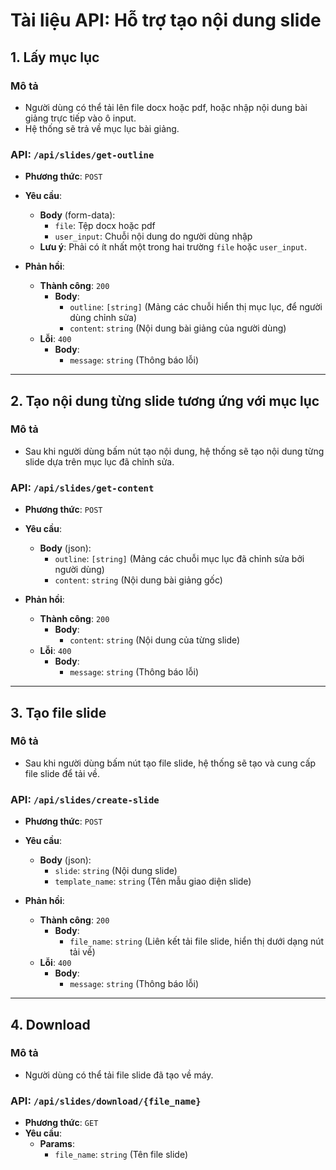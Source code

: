 # Tài liệu API: Hỗ trợ tạo nội dung slide

## 1. Lấy mục lục 

### Mô tả

- Người dùng có thể tải lên file docx hoặc pdf, hoặc nhập nội dung bài giảng trực tiếp vào ô input.
- Hệ thống sẽ trả về mục lục bài giảng.

### API: `/api/slides/get-outline`

- **Phương thức**: `POST`
- **Yêu cầu**:
  - **Body** (form-data):
    - `file`: Tệp docx hoặc pdf
    - `user_input`: Chuỗi nội dung do người dùng nhập
  - **Lưu ý**: Phải có ít nhất một trong hai trường `file` hoặc `user_input`.

- **Phản hồi**:
  - **Thành công**: `200`
    - **Body**:
      - `outline`: `[string]` (Mảng các chuỗi hiển thị mục lục, để người dùng chỉnh sửa)
      - `content`: `string` (Nội dung bài giảng của người dùng)
  - **Lỗi**: `400`
    - **Body**:
      - `message`: `string` (Thông báo lỗi)

---

## 2. Tạo nội dung từng slide tương ứng với mục lục

### Mô tả

- Sau khi người dùng bấm nút tạo nội dung, hệ thống sẽ tạo nội dung từng slide dựa trên mục lục đã chỉnh sửa.

### API: `/api/slides/get-content`

- **Phương thức**: `POST`
- **Yêu cầu**:
  - **Body** (json):
    - `outline`: `[string]` (Mảng các chuỗi mục lục đã chỉnh sửa bởi người dùng)
    - `content`: `string` (Nội dung bài giảng gốc)

- **Phản hồi**:
  - **Thành công**: `200`
    - **Body**:
      - `content`: `string` (Nội dung của từng slide)
  - **Lỗi**: `400`
    - **Body**:
      - `message`: `string` (Thông báo lỗi)

---

## 3. Tạo file slide

### Mô tả

- Sau khi người dùng bấm nút tạo file slide, hệ thống sẽ tạo và cung cấp file slide để tải về.

### API: `/api/slides/create-slide`

- **Phương thức**: `POST`
- **Yêu cầu**:
  - **Body** (json):
    - `slide`: `string` (Nội dung slide)
    - `template_name`: `string` (Tên mẫu giao diện slide)

- **Phản hồi**:
  - **Thành công**: `200`
    - **Body**:
      - `file_name`: `string` (Liên kết tải file slide, hiển thị dưới dạng nút tải về)
  - **Lỗi**: `400`
    - **Body**:
      - `message`: `string` (Thông báo lỗi)


---

## 4. Download

### Mô tả

- Người dùng có thể tải file slide đã tạo về máy.

### API: `/api/slides/download/{file_name}`
- **Phương thức**: `GET`
- **Yêu cầu**:
  - **Params**:
    - `file_name`: `string` (Tên file slide)


